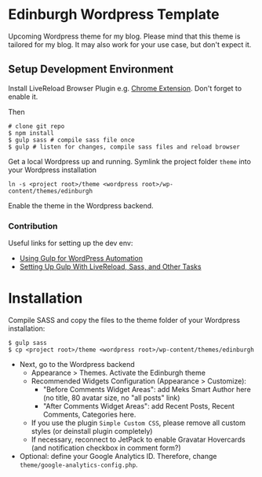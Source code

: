 # Edinburgh Wordpress Template

Upcoming Wordpress theme for my blog. Please mind that this theme is tailored for my blog. It may also work for your use case, but don't expect it.

## Setup Development Environment

Install LiveReload Browser Plugin e.g. [Chrome Extension](https://chrome.google.com/webstore/detail/livereload/jnihajbhpnppcggbcgedagnkighmdlei?hl=en). Don't forget to enable it.

Then

```
# clone git repo
$ npm install
$ gulp sass # compile sass file once
$ gulp # listen for changes, compile sass files and reload browser
```

Get a local Wordpress up and running. Symlink the project folder `theme` into your Wordpress installation
```
ln -s <project root>/theme <wordpress root>/wp-content/themes/edinburgh 
```

Enable the theme in the Wordpress backend.

### Contribution
Useful links for setting up the dev env:
- [Using Gulp for WordPress Automation](http://code.tutsplus.com/tutorials/using-gulp-for-wordpress-automation--cms-23081)
- [Setting Up Gulp With LiveReload, Sass, and Other Tasks](https://community.nitrous.io/tutorials/setting-up-gulp-with-livereload-sass-and-other-tasks)

# Installation
Compile SASS and copy the files to the theme folder of your Wordpress installation:
```
$ gulp sass
$ cp <project root>/theme <wordpress root>/wp-content/themes/edinburgh
```

- Next, go to the Wordpress backend
  - Appearance > Themes. Activate the Edinburgh theme
  - Recommended Widgets Configuration (Appearance > Customize):
    - "Before Comments Widget Areas": add Meks Smart Author here (no title, 80 avatar size, no "all posts" link)
    - "After Comments Widget Areas": add Recent Posts, Recent Comments, Categories here.
  - If you use the plugin `Simple Custom CSS`, please remove all custom styles (or deinstall plugin completely)
  - If necessary, reconnect to JetPack to enable Gravatar Hovercards (and notification checkbox in comment form?)
- Optional: define your Google Analytics ID. Therefore, change `theme/google-analytics-config.php`.
